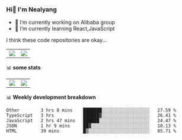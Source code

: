 ### Hi👋 I'm Nealyang

- 🔭 I’m currently working on Alibaba group
- 🌱 I’m currently learning React,JavaScript


I think these code repositories are okay...

<table>
  <tbody>
    <tr>
      <td>
        <a href="https://github.com/Nealyang/React-Express-Blog-Demo">
          <img align="center" src="https://github-readme-stats.vercel.app/api/pin/?username=Nealyang&repo=React-Express-Blog-Demo&theme=chartreuse-dark" />
        </a>
      </td>
       <td>
        <a href="https://github.com/Nealyang/PersonalBlog">
          <img align="center" src="https://github-readme-stats.vercel.app/api/pin/?username=Nealyang&repo=PersonalBlog&theme=chartreuse-dark" />
        </a>
      </td>
    </tr>
  </tbody>
</table>

📊 **some stats**


<table>
  <tbody>
    <tr>
      <td>
          <img align="center" src="https://github-readme-stats.vercel.app/api?username=Nealyang&theme=chartreuse-dark&show_icons=true" />
      </td>
       <td>
          <img align="center" src="https://github-readme-stats.vercel.app/api/top-langs/?username=Nealyang&theme=chartreuse-dark" />
      </td>
    </tr>
  </tbody>
</table>

📊 **Weekly development breakdown**

<!--START_SECTION:waka-->
```text
Other        3 hrs 8 mins    ███████░░░░░░░░░░░░░░░░░░   27.59 % 
TypeScript   3 hrs           ██████▓░░░░░░░░░░░░░░░░░░   26.41 % 
JavaScript   2 hrs 47 mins   ██████░░░░░░░░░░░░░░░░░░░   24.47 % 
JSON         1 hr 9 mins     ██▓░░░░░░░░░░░░░░░░░░░░░░   10.13 % 
HTML         39 mins         █▒░░░░░░░░░░░░░░░░░░░░░░░   05.71 % 
```
<!--END_SECTION:waka-->
